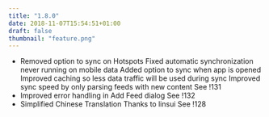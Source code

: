 ```yaml
---
title: "1.8.0"
date: 2018-11-07T15:54:51+01:00
draft: false
thumbnail: "feature.png"
---
```


*   Removed option to sync on Hotspots
    Fixed automatic synchronization never running on mobile data
    Added option to sync when app is opened
    Improved caching so less data traffic will be used during sync
    Improved sync speed by only parsing feeds with new content
    See !131
*   Improved error handling in Add Feed dialog
    See !132
*   Simplified Chinese Translation
    Thanks to linsui
    See !128

